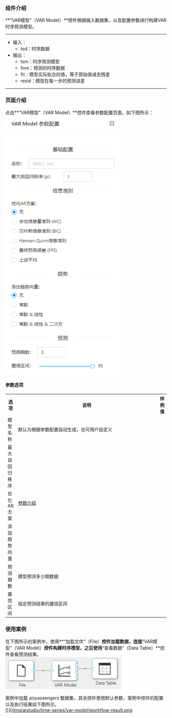 ### 组件介绍
**“VAR模型”（VAR Model）**控件根据输入数据集，以及配置参数进行构建VAR时序预测模型。

<hr/>

- 输入：
  - tsd：时序数据
- 输出：
  - tsm：时序预测模型
  - fore：预测的时序数据
  - fit：模型实际拟合的值，等于原始值减去残差
  - resid：模型在每一步的预测误差

<hr/>


### 页面介绍
点击**“VAR模型”（VAR Model）**控件查看参数配置页面，如下图所示：  
[ ![](/img/aistudio/time-series/var-model/param.png) ](/img/aistudio/time-series/var-model/param.png)

#### 参数选项
<table>
  <tr>
    <th>选项</th>
    <th width="650">说明</th>
    <th>样例值</th>
  </tr>
  <tr>
      <td>模型名称</td> 
      <td>
      默认为根据参数配置自动生成，也可用户自定义
      </td> 
      <td></td>
  </tr>
  <tr>
      <td>最大自回归秩序</td> 
      <td rowspan="3">
      <a href="https://en.wikipedia.org/wiki/Vector_autoregression">参数介绍</a>
      </td> 
      <td></td>
  </tr>
  <tr>
      <td>优化AR方案</td> 
      <td></td>
  </tr>
  <tr>
      <td>添加趋势向量</td> 
      <td></td>
  </tr>
  <tr>
      <td>预测期数</td> 
      <td>
      模型预测多少期数据
      </td> 
      <td></td>
  </tr>
  <tr>
      <td>置信区间</td> 
      <td>
      指定预测结果的置信区间
      </td> 
      <td></td>
  </tr>
</table>

### 使用案例
在下图所示的案例中，使用**“加载文件”（File）**控件加载数据，连接**“VAR模型”（VAR Model）**控件构建时序模型，之后使用**“查看数据”（Data Table）**控件查看预测结果。  
[ ![](/img/aistudio/time-series/var-model/workflow.png) ](/img/aistudio/time-series/var-model/workflow.png)

案例中加载 airpassengers 数据集，其余控件使用默认参数，案例中控件的配置以及执行结果如下图所示。   
[ ![](/img/aistudio/time-series/var-model/workflow-result.png ](/img/aistudio/time-series/var-model/workflow-result.png)